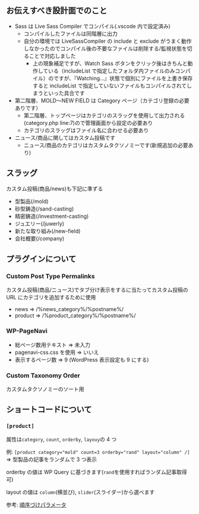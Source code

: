 ## お伝えすべき設計面でのこと

- Sass は Live Sass Compiler でコンパイル(.vscode 内で設定済み)
  - コンパイルしたファイルは同階層に出力
  - 自分の環境では LiveSassCompiler の include と exclude がうまく動作しなかったのでコンパイル後の不要なファイルは削除する/監視状態を切ることで対応しました
    - 上の現象補足ですが、Watch Sass ボタンをクリック後はきちんと動作している（includeList で指定したフォルダ内ファイルのみコンパイル）のですが、『Watching...』状態で個別にファイルを上書き保存すると includeList で指定していないファイルもコンパイルされてしまうといった具合です
- 第二階層、MOLD〜NEW FIELD は Category ページ（カテゴリ登録の必要ありです）
  - 第二階層、トップページはカテゴリのスラッグを使用して出力される(category.php line:7)ので管理画面から設定の必要あり
  - カテゴリのスラッグはファイル名に合わせる必要あり
- ニュース/商品に関してはカスタム投稿です
  - ニュース/商品のカテゴリはカスタムタクソノミーです(新規追加の必要あり)

## スラッグ

カスタム投稿(商品/news)も下記に準ずる

- 型製品(/mold)
- 砂型鋳造(/sand-casting)
- 精密鋳造(/investment-casting)
- ジュエリー(/juwerly)
- 新たな取り組み(/new-field)
- 会社概要(/company)

## プラグインについて

### Custom Post Type Permalinks

カスタム投稿(商品/ニュース)でタブ分け表示をするに当たってカスタム投稿の URL にカテゴリを追加するために使用

- news => /%news_category%/%postname%/
- product => /%product_category%/%postname%/

### WP-PageNavi

- 総ページ数用テキスト => 未入力
- pagenavi-css.css を使用 => いいえ
- 表示するページ数 => 9 (WordPress 表示設定も 9 にする)

### Custom Taxonomy Order

カスタムタクソノミーのソート用

## ショートコードについて

### `[product]`

属性は`category`, `count`, `orderby`, `layouy`の 4 つ

例: `[product category="mold" count=3 orderby="rand" layout="column" /]` => 型製品の記事をランダムで 3 つ表示

orderby の値は WP Query に基づきます(`rand`を使用すればランダム記事取得可)

layout の値は `column`(横並び), `slider`(スライダー)から選べます

参考: [順序づけパラメータ](https://wpdocs.osdn.jp/%E9%96%A2%E6%95%B0%E3%83%AA%E3%83%95%E3%82%A1%E3%83%AC%E3%83%B3%E3%82%B9/WP_Query#.E9.A0.86.E5.BA.8F.E3.81.A5.E3.81.91.E3.83.91.E3.83.A9.E3.83.A1.E3.83.BC.E3.82.BF)
